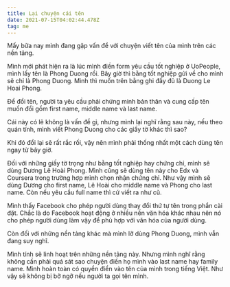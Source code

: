 ```yaml
---
title: Lại chuyện cái tên
date: 2021-07-15T04:02:44.478Z
tag: me
---
```

Mấy bữa nay mình đang gặp vấn đề với chuyện viết tên của mình trên các nền tảng.

Mình mới phát hiện ra là lúc mình điền form yêu cầu tốt nghiệp ở UoPeople, mình lấy tên là Phong Duong rồi. Bây giờ thì bằng tốt nghiệp gửi về cho mình sẽ chỉ là Phong Duong. Mình thì muốn trên bằng ghi đầy đủ là Duong Le Hoai Phong.

Để đổi tên, người ta yêu cầu phải chứng minh bản thân và cung cấp tên muốn đổi gồm first name, middle name và last name.

Cái này có lẽ không là vấn đề gì, nhưng mình lại nghĩ rằng sau này, nếu theo quán tính, mình viết Phong Duong cho các giấy tờ khác thì sao?

Khi đó đổi lại sẽ rất rắc rối, vậy nên mình phải thống nhất một cách dùng tên ngay từ bây giờ.

Đối với những giấy tờ trọng như bằng tốt nghiệp hay chứng chỉ, mình sẽ dùng Dương Lê Hoài Phong. Mình cũng sẽ dùng tên này cho Edx và Coursera trong trường hợp mình chọn nhận chứng chỉ. Như vậy mình sẽ dùng Dương cho first name, Lê Hoài cho middle name và Phong cho last name. Còn nếu yêu cầu full name thì cứ viết ra như cũ.

Mình thấy Facebook cho phép người dùng thay đổi thứ tự tên trong phần cài đặt. Chắc là do Facebook hoạt động ở nhiều nền văn hóa khác nhau nên nó cho phép người dùng làm vậy để phù hợp với văn hóa của người dùng.

Còn đối với những nền tảng khác mà mình lỡ dùng Phong Duong, mình vẫn đang suy nghĩ.

Mình tính sẽ linh hoạt trên những nền tảng này. Nhưng mình nghĩ rằng không cần phải quá sát sao chuyện điền họ mình vào last name hay family name. Mình hoàn toàn có quyền điền vào tên của mình trong tiếng Việt. Như vậy sẽ không bị bỡ ngỡ nếu người ta gọi tên mình.
